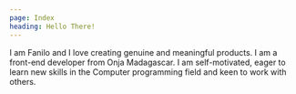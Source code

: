 ```yaml
---
page: Index
heading: Hello There!
---
```


I am Fanilo and I love creating genuine and meaningful products. I am a front-end developer from Onja Madagascar. I am self-motivated, eager to learn new skills in the Computer programming field and keen to work with others.
